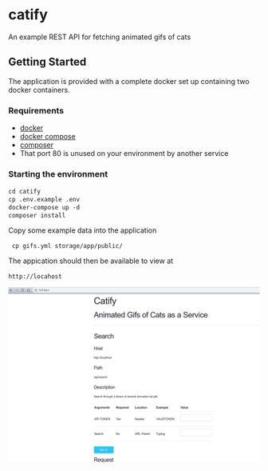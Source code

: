 # catify
An example REST API for fetching animated gifs of cats

## Getting Started

The application is provided with a complete docker set up containing two docker containers. 

### Requirements

* [docker](https://docs.docker.com/install/)
* [docker compose](https://docs.docker.com/compose/install/)
* [composer](https://getcomposer.org/download/)
* That port 80 is unused on your environment by another service

### Starting the environment

    cd catify
    cp .env.example .env
    docker-compose up -d
    composer install
    
Copy some example data into the application

     cp gifs.yml storage/app/public/


The appication should then be available to view at 

    http://locahost

![Screenshot](/screenshot.png)
